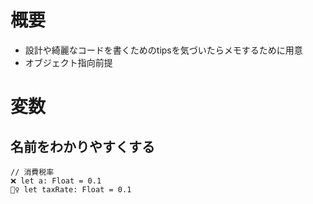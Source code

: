 # 概要

- 設計や綺麗なコードを書くためのtipsを気づいたらメモするために用意
- オブジェクト指向前提

# 変数

## 名前をわかりやすくする

```
// 消費税率
❌ let a: Float = 0.1
🙆‍♀️ let taxRate: Float = 0.1
```
